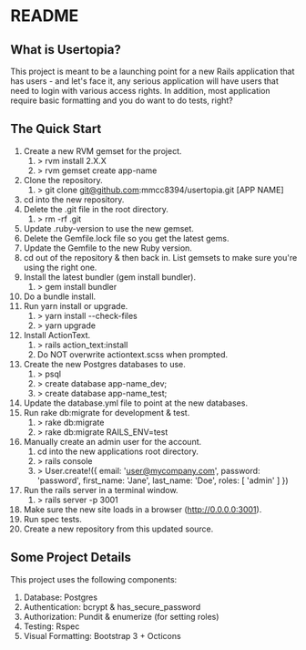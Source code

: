 # README

## What is Usertopia?
This project is meant to be a launching point for a new Rails application
that has users - and let's face it, any serious application will have
users that need to login with various access rights. In addition, most
application require basic formatting and you do want to do tests, right?

## The Quick Start

1. Create a new RVM gemset for the project.
    1. \> rvm install 2.X.X
    1. \> rvm gemset create app-name 
1. Clone the repository.
    1. \> git clone git@github.com:mmcc8394/usertopia.git [APP NAME]
1. cd into the new repository.
1. Delete the .git file in the root directory.
    1. \> rm -rf .git
1. Update .ruby-version to use the new gemset.
1. Delete the Gemfile.lock file so you get the latest gems.
1. Update the Gemfile to the new Ruby version.
1. cd out of the repository & then back in. List gemsets to make sure
you're using the right one.
1. Install the latest bundler (gem install bundler).
    1. \> gem install bundler
1. Do a bundle install. 
1. Run yarn install or upgrade.
    1. \> yarn install --check-files
    1. \> yarn upgrade
1. Install ActionText.
    1. \> rails action_text:install
    1. Do NOT overwrite actiontext.scss when prompted.
1. Create the new Postgres databases to use.
    1. \> psql
    1. \> create database app-name_dev;
    1. \> create database app-name_test;
1. Update the database.yml file to point at the new databases.
1. Run rake db:migrate for development & test.
    1. \> rake db:migrate
    1. \> rake db:migrate RAILS_ENV=test
1. Manually create an admin user for the account.
    1. cd into the new applications root directory.
    1. \> rails console
    1. \>  User.create!({ email: 'user@mycompany.com', password: 'password', first_name: 'Jane', last_name: 'Doe', roles: [ 'admin' ] })
1. Run the rails server in a terminal window.
    1. \> rails server -p 3001
1. Make sure the new site loads in a browser (http://0.0.0.0:3001).
1. Run spec tests.
1. Create a new repository from this updated source.

## Some Project Details
This project uses the following components:
1. Database: Postgres
1. Authentication: bcrypt & has_secure_password
1. Authorization: Pundit & enumerize (for setting roles)
1. Testing: Rspec
1. Visual Formatting: Bootstrap 3 + Octicons
